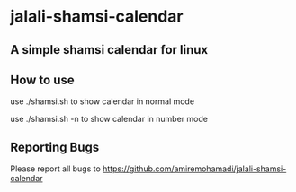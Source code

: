 # jalali-shamsi-calendar

A simple shamsi calendar for linux
-----------------------------------

How to use
-----------------------------------

use ./shamsi.sh to show calendar in normal mode

use ./shamsi.sh -n to show calendar in number mode

Reporting Bugs
--------------

Please report all bugs to https://github.com/amiremohamadi/jalali-shamsi-calendar
